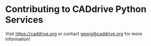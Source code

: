 # Contributing to CADdrive Python Services

Visit https://caddrive.org or contact georg@caddrive.org for more information!